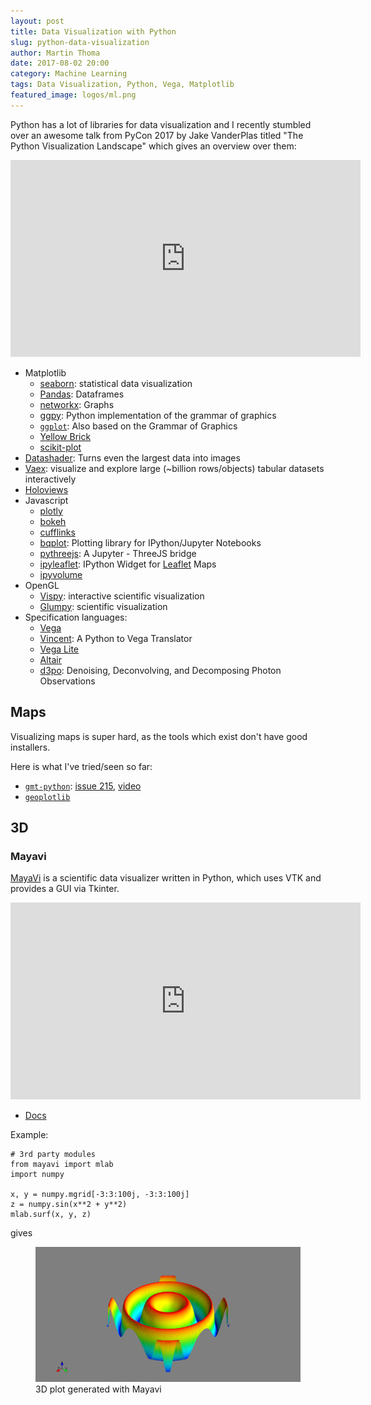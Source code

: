 ```yaml
---
layout: post
title: Data Visualization with Python
slug: python-data-visualization
author: Martin Thoma
date: 2017-08-02 20:00
category: Machine Learning
tags: Data Visualization, Python, Vega, Matplotlib
featured_image: logos/ml.png
---
```

Python has a lot of libraries for data visualization and I recently stumbled
over an awesome talk from PyCon 2017 by Jake VanderPlas titled "The Python
Visualization Landscape" which gives an overview over them:

<iframe width="560" height="315" src="https://www.youtube-nocookie.com/embed/FytuB8nFHPQ" frameborder="0" allow="autoplay; encrypted-media" allowfullscreen></iframe>

* Matplotlib
    * [seaborn](https://seaborn.pydata.org/): statistical data visualization
    * [Pandas](http://pandas.pydata.org/): Dataframes
    * [networkx](https://networkx.github.io/): Graphs
    * [ggpy](https://github.com/yhat/ggpy): Python implementation of the grammar of graphics
    * [`ggplot`](http://ggplot.yhathq.com/): Also based on the Grammar of Graphics
    * [Yellow Brick](https://github.com/DistrictDataLabs/yellowbrick)
    * [scikit-plot](https://github.com/reiinakano/scikit-plot)
* [Datashader](https://github.com/bokeh/datashader): Turns even the largest data into images
* [Vaex](https://github.com/maartenbreddels/vaex): visualize and explore large (~billion rows/objects) tabular datasets interactively
* [Holoviews](http://holoviews.org/)
* Javascript
    * [plotly](https://plot.ly/python/)
    * [bokeh](http://bokeh.pydata.org/en/latest/)
    * [cufflinks](https://github.com/santosjorge/cufflinks)
    * [bqplot](https://github.com/bloomberg/bqplot): Plotting library for IPython/Jupyter Notebooks
    * [pythreejs](https://github.com/jovyan/pythreejs): A Jupyter - ThreeJS bridge
    * [ipyleaflet](https://github.com/ellisonbg/ipyleaflet): IPython Widget for [Leaflet](https://leafletjs.com/) Maps
    * [ipyvolume](https://github.com/maartenbreddels/ipyvolume)
* OpenGL
    * [Vispy](http://vispy.org/): interactive scientific visualization
    * [Glumpy](https://glumpy.github.io/): scientific visualization
* Specification languages:
    * [Vega](https://github.com/vega/vega)
    * [Vincent](https://vincent.readthedocs.io/en/latest/): A Python to Vega Translator
    * [Vega Lite](https://vega.github.io/vega-lite/)
    * [Altair](https://altair-viz.github.io/)
    * [d3po](https://github.com/information-field-theory/d3po): Denoising, Deconvolving, and Decomposing Photon Observations


## Maps

Visualizing maps is super hard, as the tools which exist don't have good
installers.

Here is what I've tried/seen so far:

* [`gmt-python`](https://www.gmtpython.xyz/latest/): [issue 215](https://github.com/GenericMappingTools/gmt-python/issues/215), [video](https://www.youtube.com/watch?v=6wMtfZXfTRM)
* [`geoplotlib`](https://github.com/andrea-cuttone/geoplotlib)


## 3D

### Mayavi
[MayaVi](https://en.wikipedia.org/wiki/MayaVi) is a scientific data visualizer written in Python, which uses VTK and provides a GUI via Tkinter.

<iframe width="560" height="315" src="https://www.youtube-nocookie.com/embed/r6OD07Qq2mw" frameborder="0" allow="autoplay; encrypted-media" allowfullscreen></iframe>

* [Docs](http://docs.enthought.com/mayavi/mayavi/)

Example:

```
# 3rd party modules
from mayavi import mlab
import numpy

x, y = numpy.mgrid[-3:3:100j, -3:3:100j]
z = numpy.sin(x**2 + y**2)
mlab.surf(x, y, z)
```

gives

<figure class="wp-caption aligncenter img-thumbnail">
    <a href="../images/2018/07/mayavi-sin-3d-example.png"><img src="../images/2018/07/mayavi-sin-3d-example.png" alt="3D plot generated with Mayavi" style="width: 512px;"/></a>
    <figcaption class="text-center">3D plot generated with Mayavi</figcaption>
</figure>